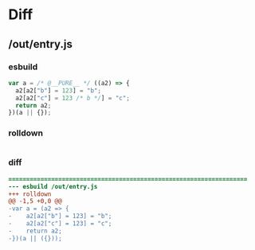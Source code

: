 # Diff
## /out/entry.js
### esbuild
```js
var a = /* @__PURE__ */ ((a2) => {
  a2[a2["b"] = 123] = "b";
  a2[a2["c"] = 123 /* b */] = "c";
  return a2;
})(a || {});
```
### rolldown
```js

```
### diff
```diff
===================================================================
--- esbuild	/out/entry.js
+++ rolldown	
@@ -1,5 +0,0 @@
-var a = (a2 => {
-    a2[a2["b"] = 123] = "b";
-    a2[a2["c"] = 123] = "c";
-    return a2;
-})(a || ({}));

```